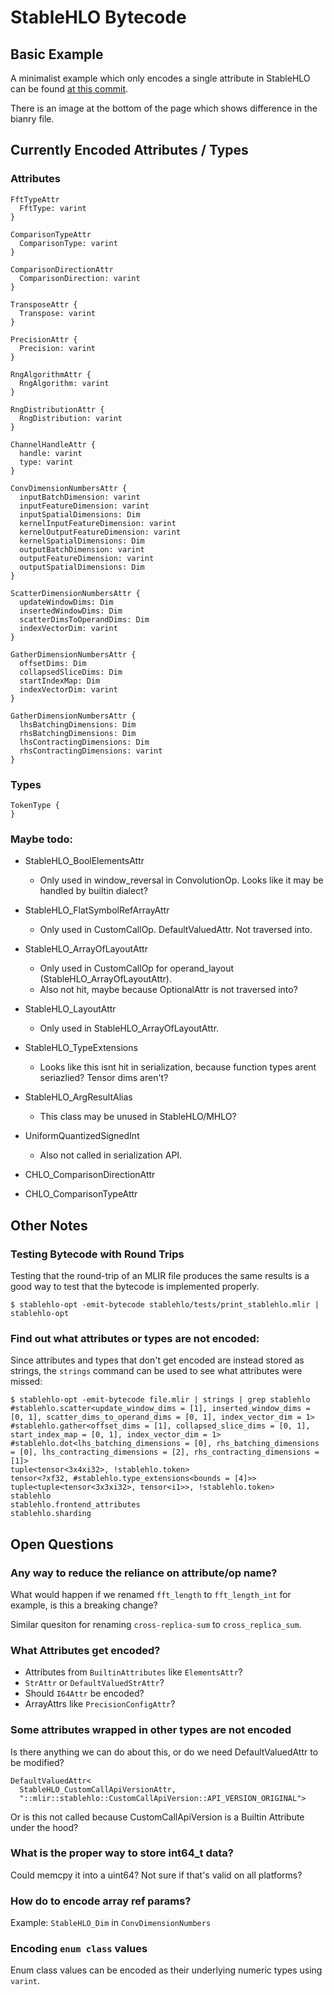 # StableHLO Bytecode

## Basic Example
A minimalist example which only encodes a single attribute in StableHLO can be found [at this commit](https://github.com/openxla/stablehlo/commit/00e3dc98d8d956e5e494be3022df973821e58e91
). 

There is an image at the bottom of the page which shows difference in the bianry file.

## Currently Encoded Attributes / Types

### Attributes

```
FftTypeAttr
  FftType: varint
}

ComparisonTypeAttr
  ComparisonType: varint
}

ComparisonDirectionAttr
  ComparisonDirection: varint
}

TransposeAttr {
  Transpose: varint
}

PrecisionAttr {
  Precision: varint
}

RngAlgorithmAttr {
  RngAlgorithm: varint
}

RngDistributionAttr {
  RngDistribution: varint
}

ChannelHandleAttr {
  handle: varint
  type: varint
}

ConvDimensionNumbersAttr {
  inputBatchDimension: varint
  inputFeatureDimension: varint
  inputSpatialDimensions: Dim
  kernelInputFeatureDimension: varint
  kernelOutputFeatureDimension: varint
  kernelSpatialDimensions: Dim
  outputBatchDimension: varint
  outputFeatureDimension: varint
  outputSpatialDimensions: Dim
}

ScatterDimensionNumbersAttr {
  updateWindowDims: Dim
  insertedWindowDims: Dim
  scatterDimsToOperandDims: Dim
  indexVectorDim: varint
}

GatherDimensionNumbersAttr {
  offsetDims: Dim
  collapsedSliceDims: Dim
  startIndexMap: Dim
  indexVectorDim: varint
}

GatherDimensionNumbersAttr {
  lhsBatchingDimensions: Dim
  rhsBatchingDimensions: Dim
  lhsContractingDimensions: Dim
  rhsContractingDimensions: varint
}

```

### Types

```
TokenType {
}
```

### Maybe todo:
- StableHLO_BoolElementsAttr
  + Only used in window_reversal in ConvolutionOp. Looks like it may be handled
    by builtin dialect?
- StableHLO_FlatSymbolRefArrayAttr
  + Only used in CustomCallOp. DefaultValuedAttr. Not traversed into.
- StableHLO_ArrayOfLayoutAttr
  + Only used in CustomCallOp for operand_layout (StableHLO_ArrayOfLayoutAttr). 
  + Also not hit, maybe because OptionalAttr is not traversed into?
- StableHLO_LayoutAttr
  + Only used in StableHLO_ArrayOfLayoutAttr.
- StableHLO_TypeExtensions 
  + Looks like this isnt hit in serialization, because function types 
    arent seriazlied? Tensor dims aren't?
- StableHLO_ArgResultAlias
  + This class may be unused in StableHLO/MHLO?
- UniformQuantizedSignedInt
  + Also not called in serialization API.

- CHLO_ComparisonDirectionAttr
- CHLO_ComparisonTypeAttr

## Other Notes

### Testing Bytecode with Round Trips
Testing that the round-trip of an MLIR file produces the same results is a good
way to test that the bytecode is implemented properly.

```
$ stablehlo-opt -emit-bytecode stablehlo/tests/print_stablehlo.mlir | stablehlo-opt
```

### Find out what attributes or types are not encoded:
Since attributes and types that don't get encoded are instead stored as strings,
the `strings` command can be used to see what attributes were missed:

```
$ stablehlo-opt -emit-bytecode file.mlir | strings | grep stablehlo
#stablehlo.scatter<update_window_dims = [1], inserted_window_dims = [0, 1], scatter_dims_to_operand_dims = [0, 1], index_vector_dim = 1>
#stablehlo.gather<offset_dims = [1], collapsed_slice_dims = [0, 1], start_index_map = [0, 1], index_vector_dim = 1>
#stablehlo.dot<lhs_batching_dimensions = [0], rhs_batching_dimensions = [0], lhs_contracting_dimensions = [2], rhs_contracting_dimensions = [1]>
tuple<tensor<3x4xi32>, !stablehlo.token>
tensor<?xf32, #stablehlo.type_extensions<bounds = [4]>>
tuple<tuple<tensor<3x3xi32>, tensor<i1>>, !stablehlo.token>
stablehlo
stablehlo.frontend_attributes
stablehlo.sharding
```

## Open Questions
### Any way to reduce the reliance on attribute/op name?
What would happen if we renamed `fft_length` to `fft_length_int` for example, 
is this a breaking change?

Similar quesiton for renaming `cross-replica-sum` to `cross_replica_sum`.

### What Attributes get encoded?
- Attributes from `BuiltinAttributes` like `ElementsAttr`?
- `StrAttr` or `DefaultValuedStrAttr`?
- Should `I64Attr` be encoded?
- ArrayAttrs like `PrecisionConfigAttr`?

### Some attributes wrapped in other types are not encoded
Is there anything we can do about this, or do we need DefaultValuedAttr to be
modified?

```
DefaultValuedAttr<
  StableHLO_CustomCallApiVersionAttr,
  "::mlir::stablehlo::CustomCallApiVersion::API_VERSION_ORIGINAL">
```

Or is this not called because CustomCallApiVersion is a Builtin Attribute
under the hood?

### What is the proper way to store int64_t data?
Could memcpy it into a uint64? Not sure if that's valid on all platforms?

### How do to encode array ref params?
Example: `StableHLO_Dim` in `ConvDimensionNumbers`

### Encoding `enum class` values
Enum class values can be encoded as their underlying numeric types using `varint`.